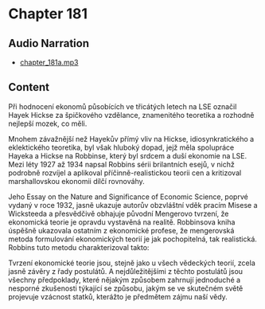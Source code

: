# Chapter 181

## Audio Narration

- [chapter_181a.mp3](../5-audio-chunks-espeak/chapter_181a.mp3)

## Content

<!-- Source: ESPEAK_AUDIO-chapter_181a-OPTIMIZED.md -->

Při hodnocení ekonomů působících ve třicátých letech na LSE označil Hayek Hickse za špičkového vzdělance, znamenitého teoretika a rozhodně nejlepší mozek, co měli.

Mnohem závažnější než Hayekův přímý vliv na Hickse, idiosynkratického a eklektického teoretika, byl však hluboký dopad, jejž měla spolupráce Hayeka a Hickse na Robbinse, který byl srdcem a duší ekonomie na LSE. Mezi léty 1927 až 1934 napsal Robbins sérii brilantních esejů, v nichž podrobně rozvíjel a aplikoval příčinně-realistickou teorii cen a kritizoval marshallovskou ekonomii dílčí rovnováhy.

Jeho Essay on the Nature and Significance of Economic Science, poprvé vydaný v roce 1932, jasně ukazuje autorův obzvláštní vděk pracím Misese a Wicksteeda a přesvědčivě obhajuje původní Mengerovo tvrzení, že ekonomická teorie je opravdu vystavěná na realitě. Robbinsova kniha úspěšně ukazovala ostatním z ekonomické profese, že mengerovská metoda formulování ekonomických teorií je jak pochopitelná, tak realistická. Robbins tuto metodu charakterizoval takto:

Tvrzení ekonomické teorie jsou, stejně jako u všech vědeckých teorií, zcela jasně závěry z řady postulátů. A nejdůležitějšími z těchto postulátů jsou všechny předpoklady, které nějakým způsobem zahrnují jednoduché a nesporné zkušenosti týkající se způsobu, jakým se ve skutečném světě projevuje vzácnost statků, kterážto je předmětem zájmu naší vědy.

